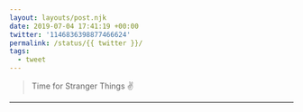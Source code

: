 ```yaml
---
layout: layouts/post.njk
date: 2019-07-04 17:41:19 +00:00
twitter: '1146836398877466624'
permalink: /status/{{ twitter }}/
tags: 
  - tweet
---
```


> Time for Stranger Things ✌️

---

